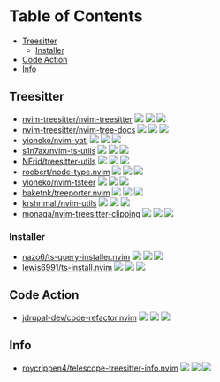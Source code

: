 # Table of Contents

<!-- toc -->

- [Treesitter](#treesitter)
  * [Installer](#installer)
- [Code Action](#code-action)
- [Info](#info)

<!-- tocstop -->

## Treesitter

- [nvim-treesitter/nvim-treesitter](https://github.com/nvim-treesitter/nvim-treesitter) ![](https://img.shields.io/github/stars/nvim-treesitter/nvim-treesitter) ![](https://img.shields.io/github/last-commit/nvim-treesitter/nvim-treesitter) ![](https://img.shields.io/github/commit-activity/y/nvim-treesitter/nvim-treesitter)
- [nvim-treesitter/nvim-tree-docs](https://github.com/nvim-treesitter/nvim-tree-docs) ![](https://img.shields.io/github/stars/nvim-treesitter/nvim-tree-docs) ![](https://img.shields.io/github/last-commit/nvim-treesitter/nvim-tree-docs) ![](https://img.shields.io/github/commit-activity/y/nvim-treesitter/nvim-tree-docs)
- [yioneko/nvim-yati](https://github.com/yioneko/nvim-yati) ![](https://img.shields.io/github/stars/yioneko/nvim-yati) ![](https://img.shields.io/github/last-commit/yioneko/nvim-yati) ![](https://img.shields.io/github/commit-activity/y/yioneko/nvim-yati)
- [s1n7ax/nvim-ts-utils](https://github.com/s1n7ax/nvim-ts-utils) ![](https://img.shields.io/github/stars/s1n7ax/nvim-ts-utils) ![](https://img.shields.io/github/last-commit/s1n7ax/nvim-ts-utils) ![](https://img.shields.io/github/commit-activity/y/s1n7ax/nvim-ts-utils)
- [NFrid/treesitter-utils](https://github.com/NFrid/treesitter-utils) ![](https://img.shields.io/github/stars/NFrid/treesitter-utils) ![](https://img.shields.io/github/last-commit/NFrid/treesitter-utils) ![](https://img.shields.io/github/commit-activity/y/NFrid/treesitter-utils)
- [roobert/node-type.nvim](https://github.com/roobert/node-type.nvim) ![](https://img.shields.io/github/stars/roobert/node-type.nvim) ![](https://img.shields.io/github/last-commit/roobert/node-type.nvim) ![](https://img.shields.io/github/commit-activity/y/roobert/node-type.nvim)
- [yioneko/nvim-tsteer](https://github.com/yioneko/nvim-tsteer) ![](https://img.shields.io/github/stars/yioneko/nvim-tsteer) ![](https://img.shields.io/github/last-commit/yioneko/nvim-tsteer) ![](https://img.shields.io/github/commit-activity/y/yioneko/nvim-tsteer)
- [baketnk/treeporter.nvim](https://github.com/baketnk/treeporter.nvim) ![](https://img.shields.io/github/stars/baketnk/treeporter.nvim) ![](https://img.shields.io/github/last-commit/baketnk/treeporter.nvim) ![](https://img.shields.io/github/commit-activity/y/baketnk/treeporter.nvim)
- [krshrimali/nvim-utils](https://github.com/krshrimali/nvim-utils) ![](https://img.shields.io/github/stars/krshrimali/nvim-utils) ![](https://img.shields.io/github/last-commit/krshrimali/nvim-utils) ![](https://img.shields.io/github/commit-activity/y/krshrimali/nvim-utils)
- [monaqa/nvim-treesitter-clipping](https://github.com/monaqa/nvim-treesitter-clipping) ![](https://img.shields.io/github/stars/monaqa/nvim-treesitter-clipping) ![](https://img.shields.io/github/last-commit/monaqa/nvim-treesitter-clipping) ![](https://img.shields.io/github/commit-activity/y/monaqa/nvim-treesitter-clipping)

### Installer

- [nazo6/ts-query-installer.nvim](https://github.com/nazo6/ts-query-installer.nvim) ![](https://img.shields.io/github/stars/nazo6/ts-query-installer.nvim) ![](https://img.shields.io/github/last-commit/nazo6/ts-query-installer.nvim) ![](https://img.shields.io/github/commit-activity/y/nazo6/ts-query-installer.nvim)
- [lewis6991/ts-install.nvim](https://github.com/lewis6991/ts-install.nvim) ![](https://img.shields.io/github/stars/lewis6991/ts-install.nvim) ![](https://img.shields.io/github/last-commit/lewis6991/ts-install.nvim) ![](https://img.shields.io/github/commit-activity/y/lewis6991/ts-install.nvim)

## Code Action

- [jdrupal-dev/code-refactor.nvim](https://github.com/jdrupal-dev/code-refactor.nvim) ![](https://img.shields.io/github/stars/jdrupal-dev/code-refactor.nvim) ![](https://img.shields.io/github/last-commit/jdrupal-dev/code-refactor.nvim) ![](https://img.shields.io/github/commit-activity/y/jdrupal-dev/code-refactor.nvim)

## Info

- [roycrippen4/telescope-treesitter-info.nvim](https://github.com/roycrippen4/telescope-treesitter-info.nvim) ![](https://img.shields.io/github/stars/roycrippen4/telescope-treesitter-info.nvim) ![](https://img.shields.io/github/last-commit/roycrippen4/telescope-treesitter-info.nvim) ![](https://img.shields.io/github/commit-activity/y/roycrippen4/telescope-treesitter-info.nvim)

